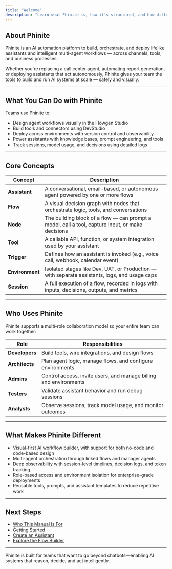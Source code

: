 ```yaml
---
title: "Welcome"
description: "Learn what Phinite is, how it's structured, and how different users can build and manage intelligent agent workflows across environments"
---
```


## About Phinite

Phinite is an AI automation platform to build, orchestrate, and deploy lifelike assistants and intelligent multi-agent workflows — across channels, tools, and business processes.

Whether you're replacing a call center agent, automating report generation, or deploying assistants that act autonomously, Phinite gives your team the tools to build and run AI systems at scale — safely and visually.

---

## What You Can Do with Phinite

Teams use Phinite to:

- Design agent workflows visually in the Flowgen Studio
- Build tools and connectors using DevStudio
- Deploy across environments with version control and observability
- Power assistants with knowledge bases, prompt engineering, and tools
- Track sessions, model usage, and decisions using detailed logs

---

## Core Concepts

| Concept           | Description |
|------------------|-------------|
| **Assistant**     | A conversational, email-based, or autonomous agent powered by one or more flows |
| **Flow**          | A visual decision graph with nodes that orchestrate logic, tools, and conversations |
| **Node**          | The building block of a flow — can prompt a model, call a tool, capture input, or make decisions |
| **Tool**          | A callable API, function, or system integration used by your assistant |
| **Trigger**       | Defines how an assistant is invoked (e.g., voice call, webhook, calendar event) |
| **Environment**   | Isolated stages like Dev, UAT, or Production — with separate assistants, logs, and usage caps |
| **Session**       | A full execution of a flow, recorded in logs with inputs, decisions, outputs, and metrics |

---

## Who Uses Phinite

Phinite supports a multi-role collaboration model so your entire team can work together:

| Role       | Responsibilities |
|------------|------------------|
| **Developers**   | Build tools, wire integrations, and design flows |
| **Architects**   | Plan agent logic, manage flows, and configure environments |
| **Admins**       | Control access, invite users, and manage billing and environments |
| **Testers**      | Validate assistant behavior and run debug sessions |
| **Analysts**     | Observe sessions, track model usage, and monitor outcomes |

---

## What Makes Phinite Different

- Visual-first AI workflow builder, with support for both no-code and code-based design
- Multi-agent orchestration through linked flows and manager agents
- Deep observability with session-level timelines, decision logs, and token tracking
- Role-based access and environment isolation for enterprise-grade deployments
- Reusable tools, prompts, and assistant templates to reduce repetitive work

---

## Next Steps

- [Who This Manual Is For](./who-this-manual-is-for)  
- [Getting Started](./get-started)  
- [Create an Assistant](./building-assistants/create-assistant)  
- [Explore the Flow Builder](./building-assistants/flow-builder)  

---

Phinite is built for teams that want to go beyond chatbots—enabling AI systems that reason, decide, and act intelligently.